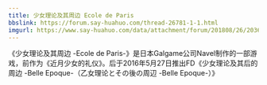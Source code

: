 ```yaml
---
title: 少女理论及其周边 Ecole de Paris
bbslink: https://forum.say-huahuo.com/thread-26781-1-1.html
imgurl: https://www.say-huahuo.com/data/attachment/forum/201808/26/203637m8u5mvo25ouzk4u5.jpg
---
```


《少女理论及其周边 -Ecole de Paris-》是日本Galgame公司Navel制作的一部游戏，前作为《近月少女的礼仪》。后于2016年5月27日推出FD《少女理论及其后的周边 -Belle Epoque-（乙女理论とその後の周辺 -Belle Epoque-）》<!--more-->
